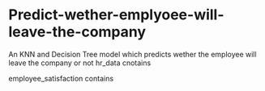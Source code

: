 # Predict-wether-emplyoee-will-leave-the-company
An KNN and Decision Tree model which predicts wether the employee will leave the company or not
hr_data cnotains

employee_satisfaction contains
